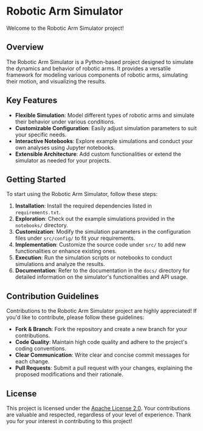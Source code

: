 # Robotic Arm Simulator

Welcome to the Robotic Arm Simulator project!

## Overview
The Robotic Arm Simulator is a Python-based project designed to simulate the dynamics and behavior of robotic arms. It provides a versatile framework for modeling various components of robotic arms, simulating their motion, and visualizing the results.

## Key Features
- **Flexible Simulation**: Model different types of robotic arms and simulate their behavior under various conditions.
- **Customizable Configuration**: Easily adjust simulation parameters to suit your specific needs.
- **Interactive Notebooks**: Explore example simulations and conduct your own analyses using Jupyter notebooks.
- **Extensible Architecture**: Add custom functionalities or extend the simulator as needed for your projects.

## Getting Started
To start using the Robotic Arm Simulator, follow these steps:

1. **Installation**: Install the required dependencies listed in `requirements.txt`.
2. **Exploration**: Check out the example simulations provided in the `notebooks/` directory.
3. **Customization**: Modify the simulation parameters in the configuration files under `src/config/` to fit your requirements.
4. **Implementation**: Customize the source code under `src/` to add new functionalities or enhance existing ones.
5. **Execution**: Run the simulation scripts or notebooks to conduct simulations and analyze the results.
6. **Documentation**: Refer to the documentation in the `docs/` directory for detailed information on the simulator's functionalities and API usage.

## Contribution Guidelines
Contributions to the Robotic Arm Simulator project are highly appreciated! If you'd like to contribute, please follow these guidelines:

- **Fork & Branch**: Fork the repository and create a new branch for your contributions.
- **Code Quality**: Maintain high code quality and adhere to the project's coding conventions.
- **Clear Communication**: Write clear and concise commit messages for each change.
- **Pull Requests**: Submit a pull request with your changes, explaining the proposed modifications and their rationale.

## License
This project is licensed under the [Apache License 2.0](LICENSE). Your contributions are valuable and respected, regardless of your level of experience. Thank you for your interest in contributing to this project!

